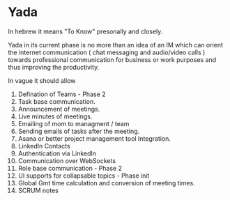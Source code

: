 Yada
====
In hebrew it means "To Know" presonally and closely. 

Yada in its current phase is no more than an idea of an IM which can orient the  internet communication ( chat messaging and audio/video calls ) towards professional communication for business or work purposes and thus improving the productivity.

In vague it should allow


1.  Defination of Teams - Phase 2
2.  Task base communication. 
3.  Announcement of meetings.
4.  Live minutes of meetings.
5.  Emailing of mom to managment / team
6.  Sending emails of tasks after the meeting.
7.  Asana or better project management tool Integration. 
8.  LinkedIn Contacts
9.  Authentication via LinkedIn
10.  Communication over WebSockets 
11.  Role base communication - Phase 2
12.  UI supports for collapsable topics - Phase init
13.  Global Gmt time calculation and conversion of meeting times.
14.  SCRUM notes
